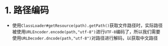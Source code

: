 # 1. 路径编码

- 使用`ClassLoader#getResource(path).getPath()`获取文件路径时，实际路径被使用`URLEncoder.encode(path,"utf-8")`进行`UTF-8`编码了，所以我们需要使用`URLDecoder.dncode(path,"utf-8")`对路径进行解码，以获取中文路径